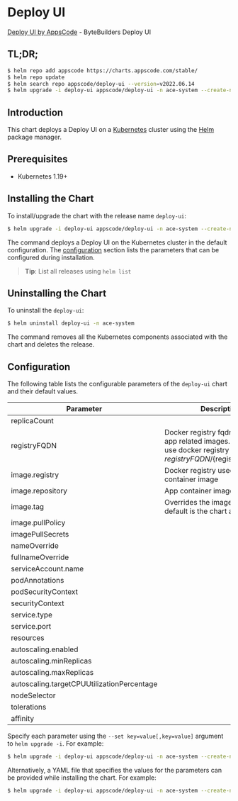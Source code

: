 # Deploy UI

[Deploy UI by AppsCode](https://github.com/bytebuilders) - ByteBuilders Deploy UI

## TL;DR;

```bash
$ helm repo add appscode https://charts.appscode.com/stable/
$ helm repo update
$ helm search repo appscode/deploy-ui --version=v2022.06.14
$ helm upgrade -i deploy-ui appscode/deploy-ui -n ace-system --create-namespace --version=v2022.06.14
```

## Introduction

This chart deploys a Deploy UI on a [Kubernetes](http://kubernetes.io) cluster using the [Helm](https://helm.sh) package manager.

## Prerequisites

- Kubernetes 1.19+

## Installing the Chart

To install/upgrade the chart with the release name `deploy-ui`:

```bash
$ helm upgrade -i deploy-ui appscode/deploy-ui -n ace-system --create-namespace --version=v2022.06.14
```

The command deploys a Deploy UI on the Kubernetes cluster in the default configuration. The [configuration](#configuration) section lists the parameters that can be configured during installation.

> **Tip**: List all releases using `helm list`

## Uninstalling the Chart

To uninstall the `deploy-ui`:

```bash
$ helm uninstall deploy-ui -n ace-system
```

The command removes all the Kubernetes components associated with the chart and deletes the release.

## Configuration

The following table lists the configurable parameters of the `deploy-ui` chart and their default values.

|                 Parameter                  |                                                             Description                                                              |        Default         |
|--------------------------------------------|--------------------------------------------------------------------------------------------------------------------------------------|------------------------|
| replicaCount                               |                                                                                                                                      | <code>1</code>         |
| registryFQDN                               | Docker registry fqdn used to pull app related images. Set this to use docker registry hosted at ${registryFQDN}/${registry}/${image} | <code>""</code>        |
| image.registry                             | Docker registry used to pull app container image                                                                                     | <code>appscode</code>  |
| image.repository                           | App container image                                                                                                                  | <code>deploy-ui</code> |
| image.tag                                  | Overrides the image tag whose default is the chart appVersion.                                                                       | <code>""</code>        |
| image.pullPolicy                           |                                                                                                                                      | <code>Always</code>    |
| imagePullSecrets                           |                                                                                                                                      | <code>[]</code>        |
| nameOverride                               |                                                                                                                                      | <code>""</code>        |
| fullnameOverride                           |                                                                                                                                      | <code>""</code>        |
| serviceAccount.name                        |                                                                                                                                      | <code>""</code>        |
| podAnnotations                             |                                                                                                                                      | <code>{}</code>        |
| podSecurityContext                         |                                                                                                                                      | <code>{}</code>        |
| securityContext                            |                                                                                                                                      | <code>{}</code>        |
| service.type                               |                                                                                                                                      | <code>ClusterIP</code> |
| service.port                               |                                                                                                                                      | <code>80</code>        |
| resources                                  |                                                                                                                                      | <code>{}</code>        |
| autoscaling.enabled                        |                                                                                                                                      | <code>false</code>     |
| autoscaling.minReplicas                    |                                                                                                                                      | <code>1</code>         |
| autoscaling.maxReplicas                    |                                                                                                                                      | <code>100</code>       |
| autoscaling.targetCPUUtilizationPercentage |                                                                                                                                      | <code>80</code>        |
| nodeSelector                               |                                                                                                                                      | <code>{}</code>        |
| tolerations                                |                                                                                                                                      | <code>[]</code>        |
| affinity                                   |                                                                                                                                      | <code>{}</code>        |


Specify each parameter using the `--set key=value[,key=value]` argument to `helm upgrade -i`. For example:

```bash
$ helm upgrade -i deploy-ui appscode/deploy-ui -n ace-system --create-namespace --version=v2022.06.14 --set replicaCount=1
```

Alternatively, a YAML file that specifies the values for the parameters can be provided while
installing the chart. For example:

```bash
$ helm upgrade -i deploy-ui appscode/deploy-ui -n ace-system --create-namespace --version=v2022.06.14 --values values.yaml
```
